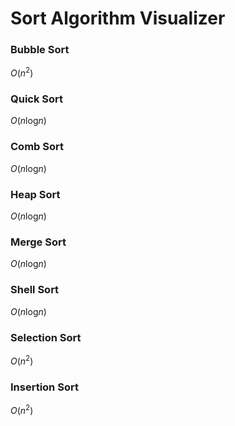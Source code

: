 # Sort Algorithm Visualizer

### Bubble Sort
$O(n^2)$

### Quick Sort
$O(n\text{log}n)$

### Comb Sort
$O(n\text{log}n)$

### Heap Sort
$O(n\text{log}n)$

### Merge Sort
$O(n\text{log}n)$

### Shell Sort
$O(n\text{log}n)$ 

### Selection Sort
$O(n^2)$

### Insertion Sort
$O(n^2)$
